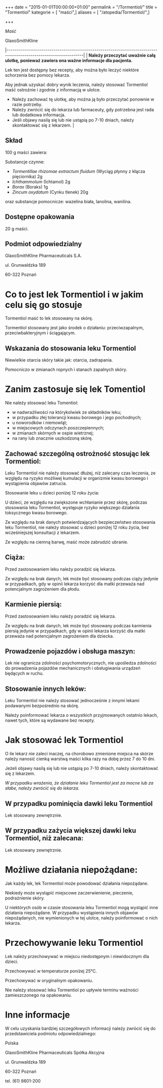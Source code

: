 +++
date = "2015-01-01T00:00:00+01:00"
permalink = "/Tormentiol/"
title = "Tormentiol"
kategorie = [ "maści",]
aliases = [ "/atopedia/Tormentiol/",]

+++

*Maść*

GlaxoSmithKline

|---------------------------------------------------------------------------------------------------------------------|
| **Należy przeczytać uważnie całą ulotkę, ponieważ zawiera ona ważne informacje dla pacjenta.**

 Lek ten jest dostępny bez recepty, aby można było leczyć niektóre schorzenia bez pomocy lekarza.

 Aby jednak uzyskać dobry wynik leczenia, należy stosować Tormentiol maść ostrożnie i zgodnie z informacją w ulotce.

 -   Należy zachować tę ulotkę, aby można ją było przeczytać ponownie w razie potrzeby.
 -   Należy zwrócić się do lekarza lub farmaceuty, gdy potrzebna jest rada lub dodatkowa informacja.
 -   Jeśli objawy nasilą się lub nie ustąpią po 7-10 dniach, należy skontaktować się z lekarzem.                      |

Skład
-----

100 g maści zawiera:

Substancje czynne:

-   *Tormentillae rhizomae extractum fluidum* (Wyciąg płynny z kłącza pięciornika) 2g
-   *Ichthammolum* (Ichtamol) 2g
-   *Borax* (Boraks) 1g
-   *Zincum oxydatum* (Cynku tlenek) 20g

oraz substancje pomocnicze: wazelina biała, lanolina, wanilina.

Dostępne opakowania
-------------------

20 g maści.

Podmiot odpowiedzialny
----------------------

GlaxoSmithKline Pharmaceuticals S.A.

ul. Grunwaldzka 189

60-322 Poznań

Co to jest lek Tormentiol i w jakim celu się go stosuje
=======================================================

Tormentiol maść to lek stosowany na skórę.

Tormentiol stosowany jest jako środek o działaniu: przeciwzapalnym, przeciwbakteryjnym i ściągającym.

Wskazania do stosowania leku Tormentiol
---------------------------------------

Niewielkie otarcia skóry takie jak: otarcia, zadrapania.

Pomocniczo w zmianach ropnych i stanach zapalnych skóry.

Zanim zastosuje się lek Tomentiol
=================================

Nie należy stosować leku Tomentiol:

-   w nadwrażliwości na którykolwiek ze składników leku;
-   w przypadku złej tolerancji kwasu borowego i jego pochodnych;
-   u noworodków i niemowląt;
-   w miejscowych odczynach poszczepiennych;
-   w zmianach skórnych w ospie wietrznej;
-   na rany lub znacznie uszkodzoną skórę.

Zachować szczególną ostrożność stosując lek Tormentiol:
-------------------------------------------------------

Leku Tormentiol nie należy stosować dłużej, niż zalecany czas leczenia, ze względu na ryzyko możliwej kumulacji w organizmie kwasu borowego i wystąpienia objawów zatrucia.

Stosowanie leku u dzieci poniżej 12 roku życia:

U dzieci, ze względu na zwiększone wchłanianie przez skórę, podczas stosowania leku Tormentiol, występuje ryzyko większego działania toksycznego kwasu borowego.

Ze względu na brak danych potwierdzających bezpieczeństwo stosowania leku Tormentiol, nie należy stosować u dzieci poniżej 12 roku życia, bez wcześniejszej konsultacji z lekarzem.

Ze względu na ciemną barwę, maść może zabrudzić ubranie.

Ciąża:
------

Przed zastosowaniem leku należy poradzić się lekarza.

Ze względu na brak danych, lek może być stosowany podczas ciąży jedynie w przypadkach, gdy w opinii lekarza korzyść dla matki przeważa nad potencjalnym zagrożeniem dla płodu.

Karmienie piersią:
------------------

Przed zastosowaniem leku należy poradzić się lekarza.

Ze względu na brak danych, lek może być stosowany podczas karmienia piersią jedynie w przypadkach, gdy w opinii lekarza korzyść dla matki przeważa nad potencjalnym zagrożeniem dla dziecka.

Prowadzenie pojazdów i obsługa maszyn:
--------------------------------------

Lek nie ogranicza zdolności psychomotorycznych, nie upośledza zdolności do prowadzenia pojazdów mechanicznych i obsługiwania urządzeń będących w ruchu.

Stosowanie innych leków:
------------------------

Leku Tormentiol nie należy stosować jednocześnie z innymi lekami podawanymi bezpośrednio na skórę.

Należy poinformować lekarza o wszystkich przyjmowanych ostatnio lekach, nawet tych, które są wydawane bez recepty.

Jak stosować lek Tormentiol
===========================

O ile lekarz nie zaleci inaczej, na chorobowo zmienione miejsca na skórze należy nanosić cienką warstwą maści kilka razy na dobę przez 7 do 10 dni.

Jeżeli objawy nasilą się lub nie ustąpią po 7-10 dniach, należy skontaktować się z lekarzem.

*W przypadku wrażenia, że działanie leku Tormentiol jest za mocne lub za słabe, należy zwrócić się do lekarza.*

W przypadku pominięcia dawki leku Tormentiol
--------------------------------------------

Lek stosowany zewnętrznie.

W przypadku zażycia większej dawki leku Tormentiol, niż zalecana:
-----------------------------------------------------------------

Lek stosowany zewnętrznie.

Możliwe działania niepożądane:
==============================

Jak każdy lek, lek Tormentiol może powodować działania niepożądane.

Niekiedy może wystąpić miejscowe zaczerwienienie, pieczenie, podrażnienie skóry.

U niektórych osób w czasie stosowania leku Tormentiol mogą wystąpić inne działania niepożądane. W przypadku wystąpienia innych objawów niepożądanych, nie wymienionych w tej ulotce, należy poinformować o nich lekarza.

Przechowywanie leku Tormentiol
==============================

Lek należy przechowywać w miejscu niedostępnym i niewidocznym dla dzieci.

Przechowywać w temperaturze poniżej 25°C.

Przechowywać w oryginalnym opakowaniu.

Nie należy stosować leku Tormentiol po upływie terminu ważności zamieszczonego na opakowaniu.

Inne informacje
===============

W celu uzyskania bardziej szczegółowych informacji należy zwrócić się do przedstawiciela podmiotu odpowiedzialnego:

Polska

GlaxoSmithKline Pharmaceuticals Spółka Akcyjna

ul. Grunwaldzka 189

60-322 Poznań

tel. (61) 8601-200
